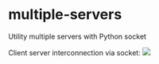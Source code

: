 # multiple-servers
Utility multiple servers with Python socket


Client server interconnection via socket:
![](https://www.google.com/url?sa=i&url=https%3A%2F%2Fblog.pantuza.com%2Fartigos%2Fo-que-sao-e-como-funcionam-os-sockets&psig=AOvVaw2tKKc64lP1TtYN3U35qYKR&ust=1697204551854000&source=images&cd=vfe&opi=89978449&ved=0CBEQjRxqFwoTCNCb9unR8IEDFQAAAAAdAAAAABAD)
